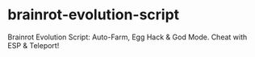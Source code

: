 # brainrot-evolution-script
Brainrot Evolution Script: Auto-Farm, Egg Hack &amp; God Mode.  Сheat with ESP &amp; Teleport!
